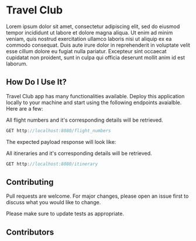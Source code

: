 # Travel Club 
Lorem ipsum dolor sit amet, consectetur adipiscing elit, sed do eiusmod tempor incididunt ut labore et dolore magna aliqua. Ut enim ad minim veniam, quis nostrud exercitation ullamco laboris nisi ut aliquip ex ea commodo consequat. Duis aute irure dolor in reprehenderit in voluptate velit esse cillum dolore eu fugiat nulla pariatur. Excepteur sint occaecat cupidatat non proident, sunt in culpa qui officia deserunt mollit anim id est laborum.

## How Do I Use It? 
Travel Club app has many functionalities available. Deploy this application locally to your machine and start using the following endpoints avaialble. Here are a few:

All flight numbers and it's corresponding details will be retrieved. 
```java 
GET http://localhost:8080/flight_numbers
```
The expected payload response will look like: 


All itineraries and it's corresponding details will be retrieved. 
```java 
GET http://localhost:8080/itinerary
```

## Contributing
Pull requests are welcome. For major changes, please open an issue first to discuss what you would like to change.

Please make sure to update tests as appropriate.

## Contributors 


